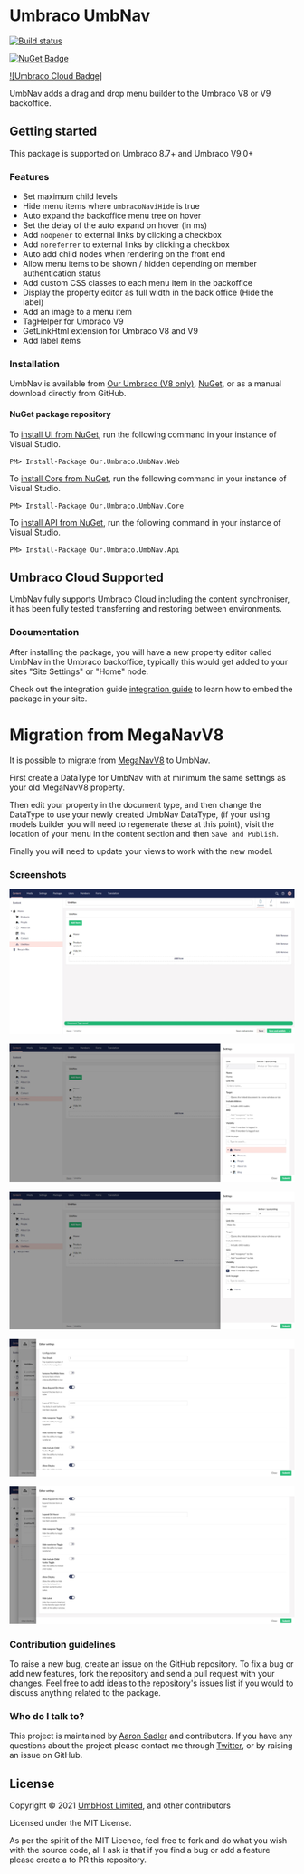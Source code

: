 # Umbraco UmbNav

[![Build status](https://dev.azure.com/TerrabitHost/UmbNav/_apis/build/status/UmbNavV8?branchName=develop)](https://dev.azure.com/TerrabitHost/UmbNav/_build/latest?definitionId=33)

[![NuGet Badge](https://buildstats.info/nuget/Our.Umbraco.UmbNav.Web?includePreReleases=true)](https://www.nuget.org/packages/Our.Umbraco.UmbNav.Web)

[![Umbraco Cloud Badge]](https://img.shields.io/badge/Works%20on-Umbraco%20Cloud-3544b1)


UmbNav adds a drag and drop menu builder to the Umbraco V8 or V9 backoffice.

## Getting started

This package is supported on Umbraco 8.7+ and Umbraco V9.0+

### Features

- Set maximum child levels
- Hide menu items where `umbracoNaviHide` is true
- Auto expand the backoffice menu tree on hover
- Set the delay of the auto expand on hover (in ms)
- Add `noopener` to external links by clicking a checkbox
- Add `noreferrer` to external links by clicking a checkbox
- Auto add child nodes when rendering on the front end
- Allow menu items to be shown / hidden depending on member authentication status
- Add custom CSS classes to each menu item in the backoffice
- Display the property editor as full width in the back office (Hide the label)
- Add an image to a menu item
- TagHelper for Umbraco V9
- GetLinkHtml extension for Umbraco V8 and V9
- Add label items

### Installation

UmbNav is available from [Our Umbraco (V8 only)](https://our.umbraco.com/packages/backoffice-extensions/umbnav), [NuGet](https://www.nuget.org/packages/Our.Umbraco.UmbNav.Web), or as a manual download directly from GitHub.

#### NuGet package repository
To [install UI from NuGet](https://www.nuget.org/packages/Our.Umbraco.UmbNav.Web), run the following command in your instance of Visual Studio.

    PM> Install-Package Our.Umbraco.UmbNav.Web
	
To [install Core from NuGet](https://www.nuget.org/packages/Our.Umbraco.UmbNav.Core), run the following command in your instance of Visual Studio.

    PM> Install-Package Our.Umbraco.UmbNav.Core

To [install API from NuGet](https://www.nuget.org/packages/Our.Umbraco.UmbNav.Api), run the following command in your instance of Visual Studio.

    PM> Install-Package Our.Umbraco.UmbNav.Api

## Umbraco Cloud Supported

UmbNav fully supports Umbraco Cloud including the content synchroniser, it has been fully tested transferring and restoring between environments.

### Documentation

After installing the package, you will have a new property editor called UmbNav in the Umbraco backoffice, typically this would get added to your sites "Site Settings" or "Home" node.

Check out the integration guide [integration guide](docs/integration-guide.md) to learn how to embed the package in your site.

# Migration from MegaNavV8

It is possible to migrate from [MegaNavV8](https://github.com/AaronSadlerUK/Umbraco.MegaNavV8) to UmbNav.

First create a DataType for UmbNav with at minimum the same settings as your old MegaNavV8 property.

Then edit your property in the document type, and then change the DataType to use your newly created UmbNav DataType, (if your using models builder you will need to regenerate these at this point), visit the location of your menu in the content section and then `Save and Publish`.

Finally you will need to update your views to work with the new model.

### Screenshots

![](https://raw.githubusercontent.com/AaronSadlerUK/Our.Umbraco.UmbNav/develop/Screenshots/UmbNav.1.jpeg)

![](https://raw.githubusercontent.com/AaronSadlerUK/Our.Umbraco.UmbNav/develop/Screenshots/UmbNav.2.jpeg)

![](https://raw.githubusercontent.com/AaronSadlerUK/Our.Umbraco.UmbNav/develop/Screenshots/UmbNav.3.jpeg)

![](https://raw.githubusercontent.com/AaronSadlerUK/Our.Umbraco.UmbNav/develop/Screenshots/UmbNav.4.jpeg)

![](https://raw.githubusercontent.com/AaronSadlerUK/Our.Umbraco.UmbNav/develop/Screenshots/UmbNav.5.jpeg)


### Contribution guidelines

To raise a new bug, create an issue on the GitHub repository. To fix a bug or add new features, fork the repository and send a pull request with your changes. Feel free to add ideas to the repository's issues list if you would to discuss anything related to the package.

### Who do I talk to?
This project is maintained by [Aaron Sadler](https://aaronsadler.uk) and contributors. If you have any questions about the project please contact me through [Twitter](https://twitter.com/AaronSadlerUK), or by raising an issue on GitHub.

## License

Copyright &copy; 2021 [UmbHost Limited](https://umbhost.net), and other contributors

Licensed under the MIT License.

As per the spirit of the MIT Licence, feel free to fork and do what you wish with the source code, all I ask is that if you find a bug or add a feature please create a to PR this repository.

